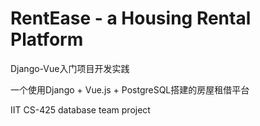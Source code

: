 # RentEase - a Housing Rental Platform

Django-Vue入门项目开发实践

一个使用Django + Vue.js + PostgreSQL搭建的房屋租借平台

IIT CS-425 database team project
